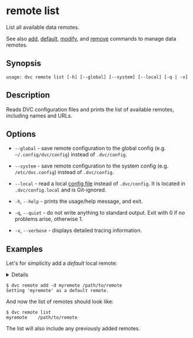 # remote list

List all available data remotes.

See also [add](/doc/command-reference/remote/add),
[default](/doc/command-reference/remote/default),
[modify](/doc/command-reference/remote/modify), and
[remove](/doc/command-reference/remote/remove) commands to manage data remotes.

## Synopsis

```usage
usage: dvc remote list [-h] [--global] [--system] [--local] [-q | -v]
```

## Description

Reads DVC configuration files and prints the list of available remotes,
including names and URLs.

## Options

- `--global` - save remote configuration to the global config (e.g.
  `~/.config/dvc/config`) instead of `.dvc/config`.

- `--system` - save remote configuration to the system config (e.g.
  `/etc/dvc.config`) instead of `.dvc/config`.

- `--local` - read a local [config file](/doc/command-reference/config) instead
  of `.dvc/config`. It is located in `.dvc/config.local` and is Git-ignored.

- `-h`, `--help` - prints the usage/help message, and exit.

- `-q`, `--quiet` - do not write anything to standard output. Exit with 0 if no
  problems arise, otherwise 1.

- `-v`, `--verbose` - displays detailed tracing information.

## Examples

Let's for simplicity add a _default_ local remote:

<details>

### What is a "local remote" ?

While the term may seem contradictory, it doesn't have to be. The "local" part
refers to the machine where the project is stored, so it can be any directory
accessible to the same system. The "remote" part refers specifically to the
project/repository itself. Read "local, but external" storage.

</details>

```dvc
$ dvc remote add -d myremote /path/to/remote
Setting 'myremote' as a default remote.
```

And now the list of remotes should look like:

```dvc
$ dvc remote list
myremote	/path/to/remote
```

The list will also include any previously added remotes.
